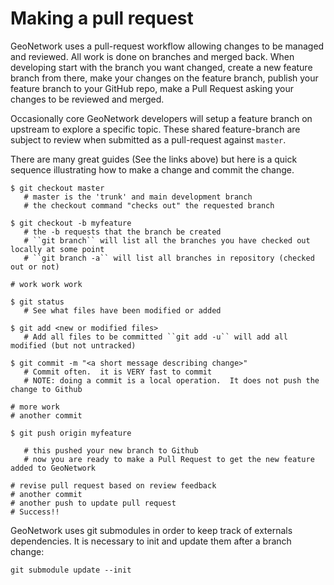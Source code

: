# Making a pull request

GeoNetwork uses a pull-request workflow allowing changes to be managed and reviewed. All work is done on branches and merged back. When developing start with the branch you want changed, create a new feature branch from there, make your changes on the feature branch, publish your feature branch to your GitHub repo, make a Pull Request asking your changes to be reviewed and merged.

Occasionally core GeoNetwork developers will setup a feature branch on upstream to explore a specific topic. These shared feature-branch are subject to review when submitted as a pull-request against `master`.

There are many great guides (See the links above) but here is a quick sequence illustrating how to make a change and commit the change.

``` shell
$ git checkout master
   # master is the 'trunk' and main development branch
   # the checkout command "checks out" the requested branch

$ git checkout -b myfeature
   # the -b requests that the branch be created
   # ``git branch`` will list all the branches you have checked out locally at some point
   # ``git branch -a`` will list all branches in repository (checked out or not)

# work work work

$ git status
   # See what files have been modified or added

$ git add <new or modified files>
   # Add all files to be committed ``git add -u`` will add all modified (but not untracked)

$ git commit -m "<a short message describing change>"
   # Commit often.  it is VERY fast to commit
   # NOTE: doing a commit is a local operation.  It does not push the change to Github

# more work
# another commit

$ git push origin myfeature

   # this pushed your new branch to Github
   # now you are ready to make a Pull Request to get the new feature added to GeoNetwork

# revise pull request based on review feedback
# another commit
# another push to update pull request
# Success!!
```

GeoNetwork uses git submodules in order to keep track of externals dependencies. It is necessary to init and update them after a branch change:

``` shell
git submodule update --init
```
